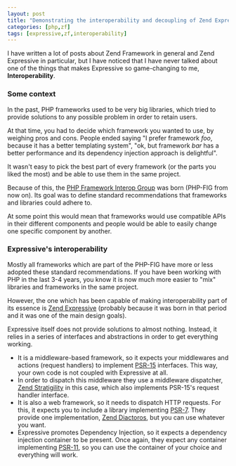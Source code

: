 ```yaml
---
layout: post
title: "Demonstrating the interoperability and decoupling of Zend Expressive"
categories: [php,zf]
tags: [expressive,zf,interoperability]
---
```


I have written a lot of posts about Zend Framework in general and Zend Expressive in particular, but I have noticed that I have never talked about one of the things that makes Expressive so game-changing to me, **Interoperability**.

### Some context

In the past, PHP frameworks used to be very big libraries, which tried to provide solutions to any possible problem in order to retain users.

At that time, you had to decide which framework you wanted to use, by weighing pros and cons. People ended saying "I prefer framework *foo*, because it has a better templating system", "ok, but framework *bar* has a better performance and its dependency injection approach is delightful".

It wasn't easy to pick the best part of every framework (or the parts you liked the most) and be able to use them in the same project.

Because of this, the [PHP Framework Interop Group](https://www.php-fig.org/) was born (PHP-FIG from now on). Its goal was to define standard recommendations that frameworks and libraries could adhere to.

At some point this would mean that frameworks would use compatible APIs in their different components and people would be able to easily change one specific component by another.

### Expressive's interoperability

Mostly all frameworks which are part of the PHP-FIG have more or less adopted these standard recommendations. If you have been working with PHP in the last 3-4 years, you know it is now much more easier to "mix" libraries and frameworks in the same project.

However, the one which has been capable of making interoperability part of its essence is [Zend Expressive](https://docs.zendframework.com/zend-expressive/) (probably because it was born in that period and it was one of the main design goals).

Expressive itself does not provide solutions to almost nothing. Instead, it relies in a series of interfaces and abstractions in order to get everything working.

* It is a middleware-based framework, so it expects your middlewares and actions (request handlers) to implement [PSR-15](https://www.php-fig.org/psr/psr-15/) interfaces. This way, your own code is not coupled with Expressive at all.
* In order to dispatch this middleware they use a middleware dispatcher, [Zend Stratigility](https://docs.zendframework.com/zend-stratigility/) in this case, which also implements PSR-15's request handler interface.
* It is also a web framework, so it needs to dispatch HTTP requests. For this, it expects you to include a library implementing [PSR-7](https://www.php-fig.org/psr/psr-7/). They provide one implementation, [Zend Diactoros](https://docs.zendframework.com/zend-diactoros/), but you can use whatever you want.
* Expressive promotes Dependency Injection, so it expects a dependency injection container to be present. Once again, they expect any container implementing [PSR-11](https://www.php-fig.org/psr/psr-11/), so you can use the container of your choice and everything will work.
